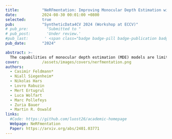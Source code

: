 ```yaml
---
title:          "NeRFmentation: Improving Monocular Depth Estimation with NeRF-based Data Augmentation"
date:           2024-08-30 00:01:00 +0800
selected:       true
pub:            "SyntheticData4CV 2024 (Workshop at ECCV)"
# pub_pre:        "Submitted to "
# pub_post:       'Under review.'
#pub_last:       ' <span class="badge badge-pill badge-publication badge-success">Spotlight</span>'
pub_date:       "2024"

abstract: >-
  The capabilities of monocular depth estimation (MDE) models are limited by the availability of sufficient and diverse datasets. In the case of MDE models for autonomous driving, this issue is exacerbated by the linearity of the captured data trajectories. We propose a NeRF-based data augmentation pipeline to introduce synthetic data with more diverse viewing directions into training datasets and demonstrate the benefits of our approach to model performance and robustness. Our data augmentation pipeline, which we call NeRFmentation, trains NeRFs on each scene in a dataset, filters out subpar NeRFs based on relevant metrics, and uses them to generate synthetic RGB-D images captured from new viewing directions. In this work, we apply our technique in conjunction with three state-of-the-art MDE architectures on the popular autonomous driving dataset, KITTI, augmenting its training set of the Eigen split. We evaluate the resulting performance gain on the original test set, a separate popular driving dataset, and our own synthetic test set. 
cover:          /assets/images/covers/nerfmentation.png
authors:
  - Casimir Feldmann*
  - Niall Siegenheim*
  - Nikolas Hars
  - Lovro Rabuzin
  - Mert Ertugrul
  - Luca Wolfart
  - Marc Pollefeys
  - Zuria Bauer
  - Martin R. Oswald
links:
  #Code: https://github.com/luost26/academic-homepage
  Webpage: NeRFmentation
  Paper: https://arxiv.org/abs/2401.03771
---
```

